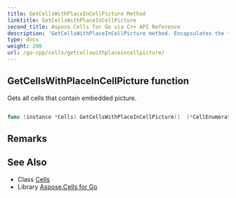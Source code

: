 ```yaml
---
title: GetCellsWithPlaceInCellPicture Method 
linktitle: GetCellsWithPlaceInCellPicture
second_title: Aspose.Cells for Go via C++ API Reference
description: 'GetCellsWithPlaceInCellPicture method. Encapsulates the function that represents getcellswithplaceincellpicture in Go.'
type: docs
weight: 200
url: /go-cpp/cells/getcellswithplaceincellpicture/
---
```


## GetCellsWithPlaceInCellPicture function

Gets all cells that contain embedded picture.

```go

func (instance *Cells) GetCellsWithPlaceInCellPicture()  (*CellEnumerator,  error) 

```

## Remarks


## See Also

* Class [Cells](../)
* Library [Aspose.Cells for Go](../../)
